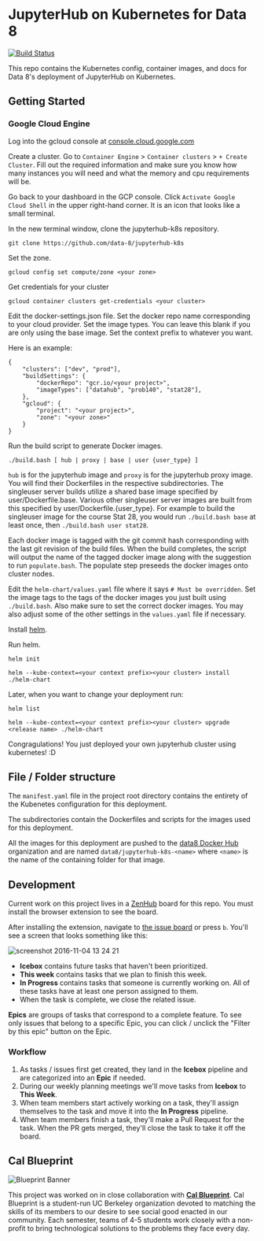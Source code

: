 JupyterHub on Kubernetes for Data 8
=======

[![Build Status](https://travis-ci.org/data-8/jupyterhub-k8s.svg?branch=master)](https://travis-ci.org/data-8/jupyterhub-k8s)

This repo contains the Kubernetes config, container images, and docs for Data
8's deployment of JupyterHub on Kubernetes.

Getting Started
-------

### Google Cloud Engine ###

Log into the gcloud console at [console.cloud.google.com](console.cloud.google.com/)

Create a cluster. Go to `Container Engine` > `Container clusters` > `+ Create Cluster`. Fill out the required information and make sure you know how many instances you will need and what the memory and cpu requirements will be.

Go back to your dashboard in the GCP console. Click `Activate Google Cloud Shell` in the upper right-hand corner. It is an icon that looks like a small terminal.

In the new terminal window, clone the jupyterhub-k8s repository.

```
git clone https://github.com/data-8/jupyterhub-k8s
```

Set the zone.
```
gcloud config set compute/zone <your zone>
```

Get credentials for your cluster
```
gcloud container clusters get-credentials <your cluster>
```

Edit the docker-settings.json file. Set the docker repo name corresponding to your cloud provider. Set the image types. You can leave this blank if you are only using the base image. Set the context prefix to whatever you want.

Here is an example:
```
{
    "clusters": ["dev", "prod"],
    "buildSettings": {
        "dockerRepo": "gcr.io/<your project>",
        "imageTypes": ["datahub", "prob140", "stat28"],
    },
    "gcloud": {
        "project": "<your project>",
        "zone": "<your zone>"
    }
}
```

Run the build script to generate Docker images.
```
./build.bash [ hub | proxy | base | user {user_type} ]
```

`hub` is for the jupyterhub image and `proxy` is for the jupyterhub proxy image. You will find their Dockerfiles in the respective subdirectories. The singleuser server builds utilize a shared base image specified by user/Dockerfile.base. Various other singleuser server images are built from this specified by user/Dockerfile.{user_type}. For example to build the singleuser image for the course Stat 28, you would run `./build.bash base` at least once, then `./build.bash user stat28`.

Each docker image is tagged with the git commit hash corresponding with the last git revision of the build files. When the build completes, the script will output the name of the tagged docker image along with the suggestion to run `populate.bash`. The populate step preseeds the docker images onto cluster nodes.

Edit the `helm-chart/values.yaml` file where it says `# Must be overridden`. Set the image tags to the tags of the docker images you just built using `./build.bash`. Also make sure to set the correct docker images. You may also adjust some of the other settings in the `values.yaml` file if necessary.

Install [helm](https://github.com/kubernetes/helm/blob/master/docs/install.md).

Run helm.
```
helm init

helm --kube-context=<your context prefix><your cluster> install ./helm-chart
```

Later, when you want to change your deployment run:
```
helm list

helm --kube-context=<your context prefix><your cluster> upgrade <release name> ./helm-chart
```

Congragulations! You just deployed your own jupyterhub cluster using kubernetes! :D



File / Folder structure
-------

The `manifest.yaml` file in the project root directory contains the entirety of
the Kubenetes configuration for this deployment.

The subdirectories contain the Dockerfiles and scripts for the images used for
this deployment.

All the images for this deployment are pushed to the [data8 Docker Hub][]
organization and are named `data8/jupyterhub-k8s-<name>` where `<name>` is the
name of the containing folder for that image.

[data8 Docker Hub]: http://hub.docker.com/r/data8/

Development
-------

Current work on this project lives in a [ZenHub][] board for this repo. You
must install the browser extension to see the board.

After installing the extension, navigate to [the issue board](#boards) or press
`b`. You'll see a screen that looks something like this:

![screenshot 2016-11-04 13 24 21](https://cloud.githubusercontent.com/assets/2468904/20021193/084bb660-a292-11e6-9720-10746f475746.png)

- **Icebox** contains future tasks that haven't been prioritized.
- **This week** contains tasks that we plan to finish this week.
- **In Progress** contains tasks that someone is currently working on. All of
  these tasks have at least one person assigned to them.
- When the task is complete, we close the related issue.

**Epics** are groups of tasks that correspond to a complete feature. To see
only issues that belong to a specific Epic, you can click / unclick the
"Filter by this epic" button on the Epic.

[ZenHub]: https://www.zenhub.com/

### Workflow

1. As tasks / issues first get created, they land in the **Icebox** pipeline
   and are categorized into an **Epic** if needed.
2. During our weekly planning meetings we'll move tasks from **Icebox** to
   **This Week**.
3. When team members start actively working on a task, they'll assign
   themselves to the task and move it into the **In Progress** pipeline.
4. When team members finish a task, they'll make a Pull Request for the task.
   When the PR gets merged, they'll close the task to take it off the board.

## Cal Blueprint

![Blueprint Banner](https://cloud.githubusercontent.com/assets/2468904/11998649/8a12f970-aa5d-11e5-8dab-7eef0766c793.png)

This project was worked on in close collaboration with
**[Cal Blueprint](http://www.calblueprint.org/)**.
Cal Blueprint is a student-run UC Berkeley organization devoted to matching
the skills of its members to our desire to see
social good enacted in our community. Each semester, teams of 4-5 students work
closely with a non-profit to bring technological solutions to the problems they
face every day.
